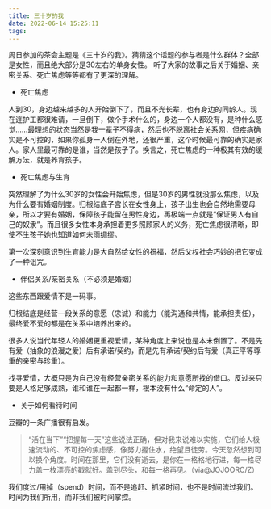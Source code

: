 ```yaml
---
title: 三十岁的我
date: 2022-06-14 15:25:11
tags:
---
```


周日参加的茶会主题是《三十岁的我》。猜猜这个话题的参与者是什么群体？全部是女性，而且绝大部分是30左右的单身女性。
听了大家的故事之后关于婚姻、亲密关系、死亡焦虑等等都有了更深的理解。

<!-- more -->

- 死亡焦虑

人到30，身边越来越多的人开始倒下了，而且不光长辈，也有身边的同龄人。现在连护工都很难请，一旦倒下，做个手术什么的，身边一个人都没有，是种什么感觉……最理想的状态当然是我一辈子不得病，然后也不脱离社会关系网，但疾病确实是不可控的，如果你孤身一人倒在外地，还很严重，这个时候最可靠的确实是家人。家人里最可靠的是谁，当然是孩子了。换言之，死亡焦虑的一种极其有效的缓解方法，就是养育孩子。

- 死亡焦虑与生育

突然理解了为什么30岁的女性会开始焦虑，但是30岁的男性就没那么焦虑，以及为什么要有婚姻制度。归根结底子宫长在女性身上，孩子出生也会自然地需要母亲，所以才要有婚姻，保障孩子能留在男性身边，再极端一点就是“保证男人有自己的奴隶”。而且很多女性本身承担着更多照顾家人的义务，死亡焦虑很清晰，即使不生孩子她也知道如何未雨绸缪。

第一次深刻意识到生育能力是大自然给女性的祝福，然后父权社会巧妙的把它变成了一种诅咒。

- 伴侣关系/亲密关系（不必须是婚姻）

这些东西跟爱情不是一码事。

归根结底是经营一段关系的意愿（忠诚）和能力（能沟通和共情，能承担责任），最终爱不爱的都是在关系中培养出来的。

很多人说当代年轻人的婚姻更重视爱情，某种角度上来说也是本末倒置了。不是先有爱（抽象的浪漫之爱）后有承诺/契约，而是先有承诺/契约后有爱（真正平等尊重的亲密与珍重）。

找寻爱情，大概只是为自己没有经营亲密关系的能力和意愿所找的借口。反过来只要是人格足够成熟，谁和谁在一起都一样，根本没有什么“命定的人”。

- 关于如何看待时间

豆瓣的一条广播很有启发。
> “活在当下”“把握每一天”这些说法正确，但对我来说难以实施，它们给人极速流动的、不可控的焦虑感，像努力握住水，绝望且徒劳。今天忽然想到可以换个角度。时间在那里，它们没有逝去，是你在一格格地行进，每一格尽力盖一枚漂亮的戳就好。盖到尽头，和每一格再见。（via@JOJOORC/Z）

我们度过/用掉（spend）时间，而不是追赶、抓紧时间，也不是时间流过我们。时间为我们所用，而非我们被时间掌控。